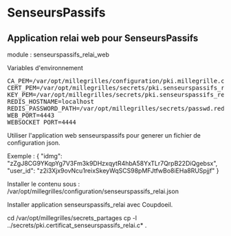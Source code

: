 # SenseursPassifs

## Application relai web pour SenseursPassifs

module : senseurspassifs_relai_web

Variables d'environnement
<pre>
CA_PEM=/var/opt/millegrilles/configuration/pki.millegrille.cert
CERT_PEM=/var/opt/millegrilles/secrets/pki.senseurspassifs_relai.cert
KEY_PEM=/var/opt/millegrilles/secrets/pki.senseurspassifs_relai.cle
REDIS_HOSTNAME=localhost
REDIS_PASSWORD_PATH=/var/opt/millegrilles/secrets/passwd.redis.txt
WEB_PORT=4443
WEBSOCKET_PORT=4444
</pre>

Utiliser l'application web senseurspassifs pour generer un fichier de configuration json.

Exemple : 
{
  "idmg": "zZgJ8CG9YKqpYg7V3Fm3k9DHzxqytR4hbA58YxTLr7QrpB22DiQgebsx",
  "user_id": "z2i3Xjx9ovNcu1reixSkeyWqSCS98pMFJtfwBo8iEHa8RUSpjjf"
}

Installer le contenu sous : /var/opt/millegrilles/configuration/senseurspassifs_relai.json

Installer application senseurspassifs_relai avec Coupdoeil.

cd /var/opt/millegrilles/secrets_partages
cp -l ../secrets/pki.certificat_senseurspassifs_relai.c* .

